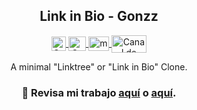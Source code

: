 <p align="center" width="300">
   <h2 align="center">Link in Bio - Gonzz</h2>
</p>

<p align="center">
  <span style="width: 8px;"> </span>
  <span style="width: 8px;"> </span>
  <a href="https://instagram.com/jos.gonzz" target="blank">
    <img align="center" src="https://upload.wikimedia.org/wikipedia/commons/e/e7/Instagram_logo_2016.svg" alt="Canal de Instagram de midu.dev" height="23px" width="23px" />
  </a>
    <a href="https://twitter.com/gonzz_art" target="blank">
    <img align="center" src="https://upload.wikimedia.org/wikipedia/commons/thumb/6/6f/Logo_of_Twitter.svg/2491px-Logo_of_Twitter.svg.png" alt="Canal de Twitter de midudev" height="23px" width="28px" />
  </a>
     <a href="https://youtube.com/gonzz-art" target="blank">
    <img align="center" src="https://upload.wikimedia.org/wikipedia/commons/0/09/YouTube_full-color_icon_%282017%29.svg" alt="midudev" height="23px" width="33px" />
  </a>
  <span style="width: 8px;"> </span>
     <a href="https://twitch.tv/gonzzart" target="blank">
    <img align="center" src="https://upload.wikimedia.org/wikipedia/commons/c/ce/Twitch_logo_2019.svg" alt="Canal de Twitch de midudev" height="28px" width="56px" />
  </a>
</p>

<p align="center" width="300">
A minimal "Linktree" or "Link in Bio" Clone.
</p>

<h3 align="center">📸 Revisa mi trabajo <a href="https://gonzz.art">aquí</a> o <a href="https://instagram.com/jos.gonzz">aquí</a>.</h3>
